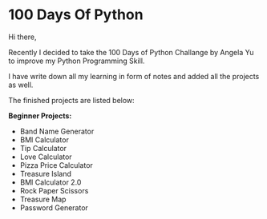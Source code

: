 # 100 Days Of Python

Hi there,

Recently I decided to take the 100 Days of Python Challange by Angela Yu to improve my Python Programming Skill.

I have write down all my learning in form of notes and added all the projects as well.

The finished projects are listed below:

**Beginner Projects:**
* Band Name Generator
* BMI Calculator
* Tip Calculator
* Love Calculator
* Pizza Price Calculator
* Treasure Island
* BMI Calculator 2.0
* Rock Paper Scissors
* Treasure Map
* Password Generator
